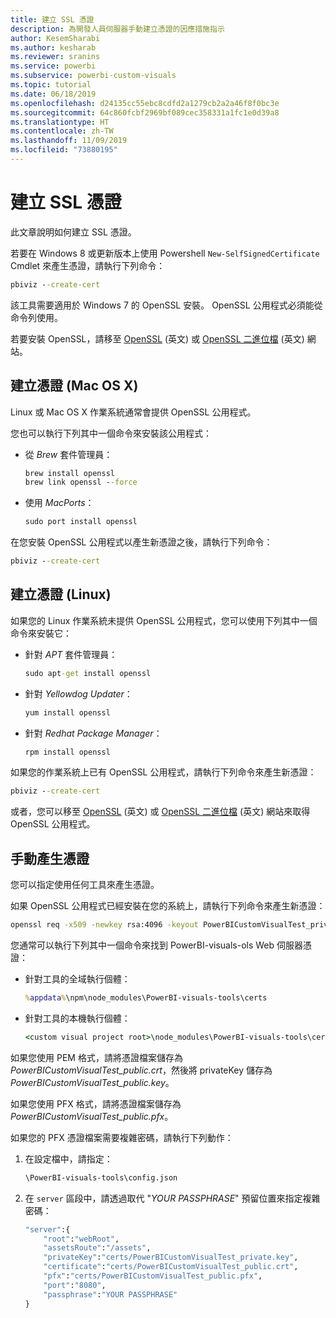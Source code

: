 ```yaml
---
title: 建立 SSL 憑證
description: 為開發人員伺服器手動建立憑證的因應措施指示
author: KesemSharabi
ms.author: kesharab
ms.reviewer: sranins
ms.service: powerbi
ms.subservice: powerbi-custom-visuals
ms.topic: tutorial
ms.date: 06/18/2019
ms.openlocfilehash: d24135cc55ebc8cdfd2a1279cb2a2a46f8f0bc3e
ms.sourcegitcommit: 64c860fcbf2969bf089cec358331a1fc1e0d39a8
ms.translationtype: HT
ms.contentlocale: zh-TW
ms.lasthandoff: 11/09/2019
ms.locfileid: "73880195"
---
```

# <a name="create-an-ssl-certificate"></a>建立 SSL 憑證

此文章說明如何建立 SSL 憑證。

若要在 Windows 8 或更新版本上使用 Powershell `New-SelfSignedCertificate` Cmdlet 來產生憑證，請執行下列命令：

```cmd
pbiviz --create-cert
```

該工具需要適用於 Windows 7 的 OpenSSL 安裝。 OpenSSL 公用程式必須能從命令列使用。

若要安裝 OpenSSL，請移至 [OpenSSL](https://www.openssl.org) \(英文\) 或 [OpenSSL 二進位檔](https://wiki.openssl.org/index.php/Binaries) \(英文\) 網站。



## <a name="create-a-certificate-mac-os-x"></a>建立憑證 (Mac OS X)

Linux 或 Mac OS X 作業系統通常會提供 OpenSSL 公用程式。

您也可以執行下列其中一個命令來安裝該公用程式：
* 從 *Brew* 套件管理員：

    ```cmd
    brew install openssl
    brew link openssl --force
    ```

* 使用 *MacPorts*：

    ```cmd
    sudo port install openssl
    ```

在您安裝 OpenSSL 公用程式以產生新憑證之後，請執行下列命令：

```cmd
pbiviz --create-cert
```

## <a name="create-a-certificate-linux"></a>建立憑證 (Linux)

如果您的 Linux 作業系統未提供 OpenSSL 公用程式，您可以使用下列其中一個命令來安裝它：

* 針對 *APT* 套件管理員：

    ```cmd
    sudo apt-get install openssl
    ```

* 針對 *Yellowdog Updater*：

    ```cmd
    yum install openssl
    ```

* 針對 *Redhat Package Manager*：

    ```cmd
    rpm install openssl
    ```

如果您的作業系統上已有 OpenSSL 公用程式，請執行下列命令來產生新憑證：

```cmd
pbiviz --create-cert
```

或者，您可以移至 [OpenSSL](https://www.openssl.org) \(英文\) 或 [OpenSSL 二進位檔](https://wiki.openssl.org/index.php/Binaries) \(英文\) 網站來取得 OpenSSL 公用程式。

## <a name="generate-the-certificate-manually"></a>手動產生憑證

您可以指定使用任何工具來產生憑證。

如果 OpenSSL 公用程式已經安裝在您的系統上，請執行下列命令來產生新憑證：

```cmd
openssl req -x509 -newkey rsa:4096 -keyout PowerBICustomVisualTest_private.key -out PowerBICustomVisualTest_public.crt -days 365
```

您通常可以執行下列其中一個命令來找到 PowerBI-visuals-ols Web 伺服器憑證：

* 針對工具的全域執行個體：

    ```cmd
    %appdata%\npm\node_modules\PowerBI-visuals-tools\certs
    ```

* 針對工具的本機執行個體：

    ```cmd
    <custom visual project root>\node_modules\PowerBI-visuals-tools\certs
    ```

如果您使用 PEM 格式，請將憑證檔案儲存為 *PowerBICustomVisualTest_public.crt*，然後將 privateKey 儲存為 *PowerBICustomVisualTest_public.key*。

如果您使用 PFX 格式，請將憑證檔案儲存為 *PowerBICustomVisualTest_public.pfx*。

如果您的 PFX 憑證檔案需要複雜密碼，請執行下列動作：
1. 在設定檔中，請指定：

    ```cmd
    \PowerBI-visuals-tools\config.json
    ```

1. 在 `server` 區段中，請透過取代 "*YOUR PASSPHRASE*" 預留位置來指定複雜密碼：

    ```cmd
    "server":{
        "root":"webRoot",
        "assetsRoute":"/assets",
        "privateKey":"certs/PowerBICustomVisualTest_private.key",
        "certificate":"certs/PowerBICustomVisualTest_public.crt",
        "pfx":"certs/PowerBICustomVisualTest_public.pfx",
        "port":"8080",
        "passphrase":"YOUR PASSPHRASE"
    }
    ```
